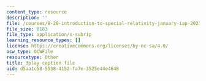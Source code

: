 ```yaml
---
content_type: resource
description: ''
file: /courses/8-20-introduction-to-special-relativity-january-iap-2021/d5aa1c5855384152fa7e3525e44e4648_0STE0476EOk.srt
file_size: 8183
file_type: application/x-subrip
learning_resource_types: []
license: https://creativecommons.org/licenses/by-nc-sa/4.0/
ocw_type: OCWFile
resourcetype: Other
title: 3play caption file
uid: d5aa1c58-5538-4152-fa7e-3525e44e4648
---
```

